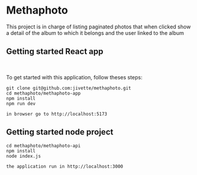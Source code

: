 # Methaphoto 

This project is in charge of listing paginated photos that when clicked show a detail of the album to which it belongs and the user linked to the album

## Getting started React app

</br>

To get started with this application, follow theses steps:

```
git clone git@github.com:jivette/methaphoto.git
cd methaphoto/methaphoto-app
npm install
npm run dev

in browser go to http://localhost:5173
```
## Getting started node project 

```
cd methaphoto/methaphoto-api
npm install
node index.js

the application run in http://localhost:3000
```